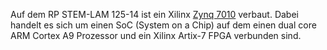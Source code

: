 Auf dem RP STEM-LAM 125-14 ist ein Xilinx [Zynq 7010](https://www.xilinx.com/products/silicon-devices/soc/zynq-7000.html#productTable) verbaut. Dabei handelt es sich um einen SoC (System on a Chip) auf dem einen dual core ARM Cortex A9 Prozessor und ein Xilinx Artix-7 FPGA  verbunden sind.